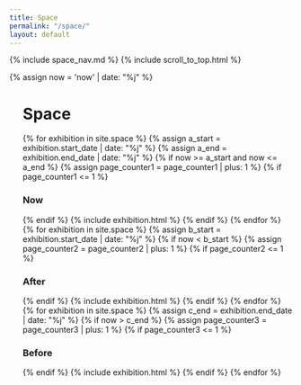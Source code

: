 ```yaml
---
title: Space
permalink: "/space/"
layout: default
---
```


<!-- Space navigation spacer -->
<div class="sm-col md-col-2 lg-col-2 xs-hide sm-hide mt3">
    {% include space_nav.md %}
    {% include scroll_to_top.html %}
</div>

{% assign now = 'now' | date: "%j" %}
<ul class="list-reset col-11 sm-col sm-col-12 md-col-10 lg-col-10 mt3 mx-auto">
    <h1 class="hide">Space</h1>
    {% for exhibition in site.space %}
        {% assign a_start = exhibition.start_date | date: "%j" %}
        {% assign a_end = exhibition.end_date | date: "%j" %}
            {% if now >= a_start and now <= a_end %}
                {% assign page_counter1 = page_counter1 | plus: 1 %}
                {% if page_counter1 <= 1 %}
                <h3 class="h6 regular caps gray my2 mb2 md-pl1 lg-pl1">Now</h3>
                {% endif %}
                {% include exhibition.html %}
            {% endif %}
    {% endfor %}
    {% for exhibition in site.space %}
        {% assign b_start = exhibition.start_date | date: "%j" %}
            {% if now < b_start %}
                {% assign page_counter2 = page_counter2 | plus: 1 %}
                {% if page_counter2 <= 1 %}
                <h3 class="h6 regular caps gray my2 md-pl1 lg-pl1">After</h3>
                {% endif %}
                {% include exhibition.html %}
            {% endif %}
    {% endfor %}
    {% for exhibition in site.space %}
        {% assign c_end = exhibition.end_date | date: "%j" %}
            {% if now > c_end %}
                {% assign page_counter3 = page_counter3 | plus: 1 %}
                {% if page_counter3 <= 1 %}
                <h3 class="h6 regular caps gray my2 md-pl1 lg-pl1">Before</h3>
                {% endif %}
                {% include exhibition.html %}
            {% endif %}
    {% endfor %}
</ul>
